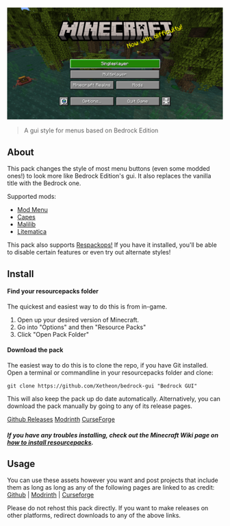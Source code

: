 ![Screenshot](./screenshot.png)
> A gui style for menus based on Bedrock Edition

## About

This pack changes the style of most menu buttons (even some modded ones!) to look more like Bedrock Edition's gui. It also replaces the vanilla title with the Bedrock one.

Supported mods:

- [Mod Menu](https://modrinth.com/mod/modmenu)
- [Capes](https://modrinth.com/mod/capes)
- [Malilib](https://www.curseforge.com/minecraft/mc-mods/malilib)
- [Litematica](https://www.curseforge.com/minecraft/mc-mods/litematica)

This pack also supports [Respackops!](https://modrinth.com/mod/respackopts) If you have it installed, you'll be able to disable certain features or even try out alternate styles!

## Install

#### Find your resourcepacks folder

The quickest and easiest way to do this is from in-game.

1. Open up your desired version of Minecraft.
2. Go into "Options" and then "Resource Packs"
3. Click "Open Pack Folder"

#### Download the pack

The easiest way to do this is to clone the repo, if you have Git installed. Open a terminal or commandline in your resourcepacks folder and clone:

    git clone https://github.com/Xetheon/bedrock-gui "Bedrock GUI"

This will also keep the pack up do date automatically. Alternatively, you can download the pack manually by going to any of its release pages.

[Github Releases](https://github.com/Xetheon/bedrock-gui/releases)
[Modrinth](https://modrinth.com/resourcepack/bedrock-gui)
[CurseForge](https://www.curseforge.com/minecraft/texture-packs/bedrock-gui)

##### If you have any troubles installing, check out the Minecraft Wiki page on [how to install resourcepacks](https://minecraft.fandom.com/wiki/Tutorials/Loading_a_resource_pack).

## Usage

You can use these assets however you want and post projects that include them as long as long as any of the following pages are linked to as credit: [Github](https://github.com/Xetheon/mc-fancy-doors) | [Modrinth](https://modrinth.com/resourcepack/fancy-doors) | [Curseforge](https://www.curseforge.com/minecraft/texture-packs/fancy-doors)

Please do not rehost this pack directly. If you want to make releases on other platforms, redirect downloads to any of the above links.
